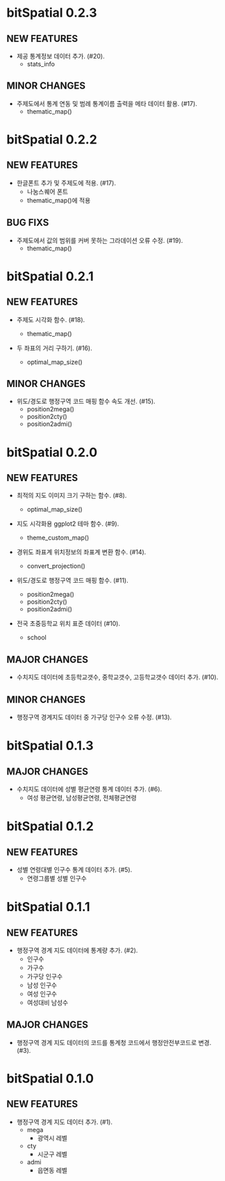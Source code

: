 # bitSpatial 0.2.3

## NEW FEATURES

* 제공 통계정보 데이터 추가. (#20).
    - stats_info

## MINOR CHANGES

* 주제도에서 통계 연동 및 범례 통계이름 출력을 메타 데이터 활용. (#17).
    - thematic_map()

    

# bitSpatial 0.2.2

## NEW FEATURES
  
* 한글폰트 추가 및 주제도에 적용. (#17).
    - 나눔스퀘어 폰트
    - thematic_map()에 적용

## BUG FIXS
  
* 주제도에서 값의 범위를 커버 못하는 그라데이션 오류 수정. (#19).
    - thematic_map()


    
# bitSpatial 0.2.1

## NEW FEATURES
  
* 주제도 시각화 함수. (#18).
    - thematic_map()

* 두 좌표의 거리 구하기. (#16).
    - optimal_map_size()
    
## MINOR CHANGES
  
* 위도/경도로 행정구역 코드 매핑 함수 속도 개선. (#15).
    - position2mega()
    - position2cty()
    - position2admi()



# bitSpatial 0.2.0

## NEW FEATURES
  
* 최적의 지도 이미지 크기 구하는 함수. (#8).
    - optimal_map_size()

* 지도 시각화용 ggplot2 테마 함수. (#9).
    - theme_custom_map()

* 경위도 좌표계 위치정보의 좌표계 변환 함수. (#14).
    - convert_projection()
    
* 위도/경도로 행정구역 코드 매핑 함수. (#11).
    - position2mega()
    - position2cty()
    - position2admi()
    
* 전국 초중등학교 위치 표준 데이터 (#10).
    - school   
    
## MAJOR CHANGES

* 수치지도 데이터에 초등학교갯수, 중학교갯수, 고등학교갯수 데이터 추가. (#10).

## MINOR CHANGES

* 행정구역 경계지도 데이터 중 가구당 인구수 오류 수정. (#13).



# bitSpatial 0.1.3

## MAJOR CHANGES
  
* 수치지도 데이터에 성별 평균연령 통계 데이터 추가. (#6).
    - 여성 평균연령, 남성평균연령, 전체평균연령



# bitSpatial 0.1.2

## NEW FEATURES
  
* 성별 연령대별 인구수 통계 데이터 추가. (#5).
    - 연령그룹별 성별 인구수

    
    
# bitSpatial 0.1.1

## NEW FEATURES
  
* 행정구역 경계 지도 데이터에 통계량 추가. (#2).
    - 인구수
    - 가구수
    - 가구당 인구수
    - 남성 인구수
    - 여성 인구수
    - 여성대비 남성수  

## MAJOR CHANGES

* 행정구역 경계 지도 데이터의 코드를 통계청 코드에서 행정안전부코드로 변경. (#3).
       
       
       
# bitSpatial 0.1.0

## NEW FEATURES
  
* 행정구역 경계 지도 데이터 추가. (#1).
    - mega
       - 광역시 레벨
    - cty
       - 시군구 레벨    
    - admi
       - 읍면동 레벨    